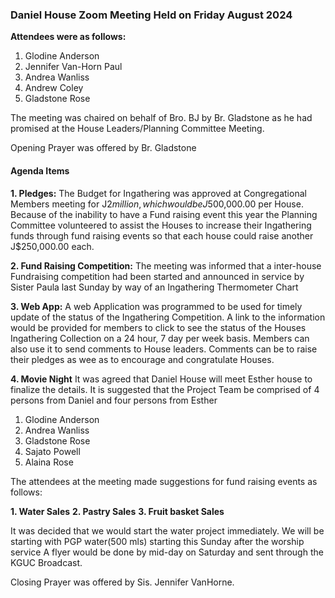 ### Daniel House Zoom Meeting Held on Friday August 2024

**Attendees were as follows:**

1. Glodine Anderson
2. Jennifer Van-Horn Paul
3. Andrea Wanliss
4. Andrew Coley
5. Gladstone Rose

The meeting was chaired on behalf of Bro. BJ by Br. Gladstone as he had promised at the House Leaders/Planning Committee Meeting.

Opening Prayer was offered by Br. Gladstone


#### Agenda Items

**1. Pledges:**
The Budget for Ingathering was approved at Congregational Members meeting for J$2 million, which would be J$500,000.00 per House.
Because of the inability to have a Fund raising event this year the Planning Committee volunteered to assist the Houses to 
increase their Ingathering funds through fund raising events so that each house could raise another J$250,000.00 each.

**2. Fund Raising Competition:**
The meeting was informed that a inter-house Fundraising competition had been started and announced in service by Sister Paula last Sunday by way of an Ingathering Thermometer Chart

**3. Web App:** 
A web Application was programmed to be used for timely update of the status of the Ingathering Competition. A link to the information would be provided for members to click to see the
status of the Houses Ingathering Collection on a 24 hour, 7 day per week basis. Members can also use it to send comments to House leaders. Comments can be to raise their pledges as wee
as to encourage and congratulate Houses.

**4. Movie Night**
It was agreed that Daniel House will meet Esther house to finalize the details. It is suggested that the Project Team be comprised of 4 persons from Daniel and four persons from Esther

1. Glodine Anderson
2. Andrea Wanliss
3. Gladstone Rose
4. Sajato Powell
5. Alaina Rose


The attendees at the meeting made suggestions for fund raising events as follows: 

**1. Water Sales**
**2. Pastry Sales**
**3. Fruit basket Sales**

It was decided that we would start the water project immediately. We will be starting with PGP water(500 mls) starting this Sunday after the worship service
A flyer would be done by mid-day on Saturday and sent through the KGUC Broadcast.

Closing Prayer was offered by Sis. Jennifer VanHorne.
